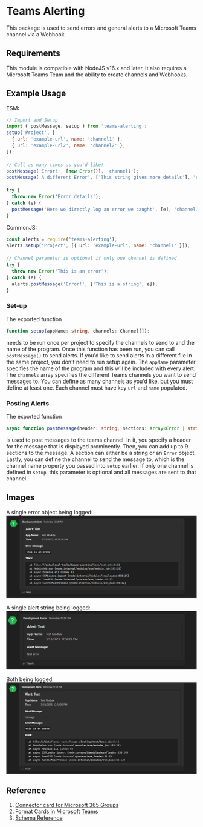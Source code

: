 # Teams Alerting

This package is used to send errors and general alerts to a Microsoft Teams channel via a Webhook.

## Requirements

This module is compatible with NodeJS v16.x and later. It also requires a Microsoft Teams Team and the ability to create channels and Webhooks.

## Example Usage

ESM:

```javascript
// Import and Setup
import { postMessage, setup } from 'teams-alerting';
setup('Project', [
  { url: 'example-url', name: 'channel1' },
  { url: 'example-url2', name: 'channel2' },
]);

// Call as many times as you'd like!
postMessage('Error!', [new Error()], 'channel1');
postMessage('A different Error', ['This string gives more details'], 'channel2');

try {
  throw new Error('Error details');
} catch (e) {
  postMessage('Here we directly log an error we caught', [e], 'channel1');
}
```

CommonJS:

```javascript
const alerts = require('teams-alerting');
alerts.setup('Project', [{ url: 'example-url', name: 'channel1' }]);

// Channel parameter is optional if only one channel is defined
try {
  throw new Error('This is an error');
} catch (e) {
  alerts.postMessage('Error!', ['This is a string', e]);
}
```

### Set-up

The exported function

```typescript
function setup(appName: string, channels: Channel[]);
```

needs to be run once per project to specify the channels to send to and the name of the program. Once this function has been run, you can call `postMessage()` to send alerts. If you'd like to send alerts in a different file in the same project, you don't need to run setup again. The `appName` parameter specifies the name of the program and this will be included with every alert. The `channels` array specifies the different Teams channels you want to send messages to. You can define as many channels as you'd like, but you must define at least one. Each channel must have key `url` and `name` populated.

### Posting Alerts

The exported function

```typescript
async function postMessage(header: string, sections: Array<Error | string>, channel: string | undefined): Promise<void>;
```

is used to post messages to the teams channel. In it, you specify a header for the message that is displayed prominently. Then, you can add up to 9 sections to the message. A section can either be a string or an `Error` object. Lastly, you can define the channel to send the message to, which is the channel.name property you passed into `setup` earlier. If only one channel is defined in `setup`, this parameter is optional and all messages are sent to that channel.

## Images

A single error object being logged:
![An error object being logged](/screenshots/ErrorObject.png)

A single alert string being logged:
![An alert being logged](/screenshots/Alert.png)

Both being logged:
![Both being logged](/screenshots/Both.png)

## Reference

1. [Connector card for Microsoft 365 Groups](https://learn.microsoft.com/en-us/microsoftteams/platform/task-modules-and-cards/cards/cards-reference#connector-card-for-microsoft-365-groups)
2. [Format Cards in Microsoft Teams](https://learn.microsoft.com/en-us/microsoftteams/platform/task-modules-and-cards/cards/cards-format?tabs=adaptive-md%2Cdesktop%2Cconnector-html)
3. [Schema Reference](https://learn.microsoft.com/en-us/outlook/actionable-messages/message-card-reference#actions)
